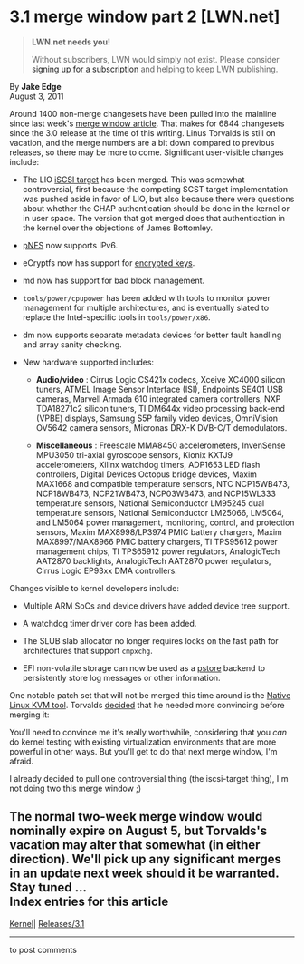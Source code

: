 # 3.1 merge window part 2 [LWN.net]

> **LWN.net needs you!**
> 
> Without subscribers, LWN would simply not exist. Please consider [signing up for a subscription](/Promo/nst-nag2/subscribe) and helping to keep LWN publishing. 

By **Jake Edge**  
August 3, 2011 

Around 1400 non-merge changesets have been pulled into the mainline since last week's [merge window article](/Articles/452748/). That makes for 6844 changesets since the 3.0 release at the time of this writing. Linus Torvalds is still on vacation, and the merge numbers are a bit down compared to previous releases, so there may be more to come. Significant user-visible changes include: 

  * The LIO [iSCSI target](/Articles/424004/) has been merged. This was somewhat controversial, first because the competing SCST target implementation was pushed aside in favor of LIO, but also because there were questions about whether the CHAP authentication should be done in the kernel or in user space. The version that got merged does that authentication in the kernel over the objections of James Bottomley. 

  * [pNFS](http://www.pnfs.com/) now supports IPv6. 

  * eCryptfs now has support for [encrypted keys](/Articles/408439/). 

  * md now has support for bad block management. 

  * `tools/power/cpupower` has been added with tools to monitor power management for multiple architectures, and is eventually slated to replace the Intel-specific tools in `tools/power/x86`. 

  * dm now supports separate metadata devices for better fault handling and array sanity checking. 

  * New hardware supported includes: 

    * **Audio/video** : Cirrus Logic CS421x codecs, Xceive XC4000 silicon tuners, ATMEL Image Sensor Interface (ISI), Endpoints SE401 USB cameras, Marvell Armada 610 integrated camera controllers, NXP TDA18271c2 silicon tuners, TI DM644x video processing back-end (VPBE) displays, Samsung S5P family video devices, OmniVision OV5642 camera sensors, Micronas DRX-K DVB-C/T demodulators. 

    * **Miscellaneous** : Freescale MMA8450 accelerometers, InvenSense MPU3050 tri-axial gyroscope sensors, Kionix KXTJ9 accelerometers, Xilinx watchdog timers, ADP1653 LED flash controllers, Digital Devices Octopus bridge devices, Maxim MAX1668 and compatible temperature sensors, NTC NCP15WB473, NCP18WB473, NCP21WB473, NCP03WB473, and NCP15WL333 temperature sensors, National Semiconductor LM95245 dual temperature sensors, National Semiconductor LM25066, LM5064, and LM5064 power management, monitoring, control, and protection sensors, Maxim MAX8998/LP3974 PMIC battery chargers, Maxim MAX8997/MAX8966 PMIC battery chargers, TI TPS95612 power management chips, TI TPS65912 power regulators, AnalogicTech AAT2870 backlights, AnalogicTech AAT2870 power regulators, Cirrus Logic EP93xx DMA controllers. 




Changes visible to kernel developers include: 

  * Multiple ARM SoCs and device drivers have added device tree support. 

  * A watchdog timer driver core has been added. 

  * The SLUB slab allocator no longer requires locks on the fast path for architectures that support `cmpxchg`. 

  * EFI non-volatile storage can now be used as a [pstore](/Articles/434821/) backend to persistently store log messages or other information. 




One notable patch set that will not be merged this time around is the [Native Linux KVM tool](/Articles/438182/). Torvalds [decided](/Articles/453957/) that he needed more convincing before merging it: 

You'll need to convince me it's really worthwhile, considering that you *can* do kernel testing with existing virtualization environments that are more powerful in other ways. But you'll get to do that next merge window, I'm afraid. 

I already decided to pull one controversial thing (the iscsi-target thing), I'm not doing two this merge window ;) 

The normal two-week merge window would nominally expire on August 5, but Torvalds's vacation may alter that somewhat (in either direction). We'll pick up any significant merges in an update next week should it be warranted. Stay tuned ...  
Index entries for this article  
---  
[Kernel](/Kernel/Index)| [Releases/3.1](/Kernel/Index#Releases-3.1)  
  


* * *

to post comments 
